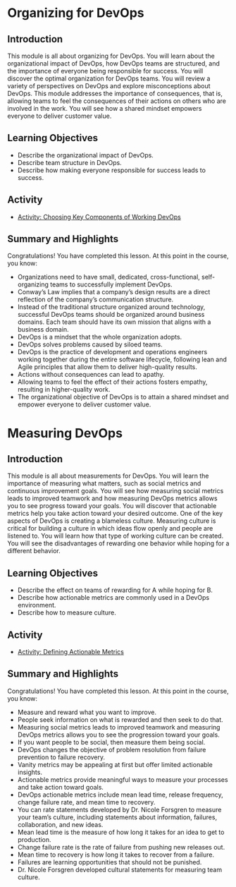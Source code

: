 # Organizing for DevOps
## Introduction
This module is all about organizing for DevOps. You will learn about the organizational impact of DevOps, how DevOps teams are structured, and the importance of everyone being responsible for success. You will discover the optimal organization for DevOps teams. You will review a variety of perspectives on DevOps and explore misconceptions about DevOps. This module addresses the importance of consequences, that is, allowing teams to feel the consequences of their actions on others who are involved in the work. You will see how a shared mindset empowers everyone to deliver customer value.

## Learning Objectives
* Describe the organizational impact of DevOps.
* Describe team structure in DevOps.
* Describe how making everyone responsible for success leads to success.

## Activity
* [Activity: Choosing Key Components of Working DevOps](https://cf-courses-data.s3.us.cloud-object-storage.appdomain.cloud/IBM-CS0191EN-SkillsNetwork/labs/Module_4/Key%20Components/index.html)

## Summary and Highlights
Congratulations! You have completed this lesson. At this point in the course, you know:  
* Organizations need to have small, dedicated, cross-functional, self-organizing teams to successfully implement DevOps.
* Conway’s Law implies that a company’s design results are a direct reflection of the company’s communication structure.
* Instead of the traditional structure organized around technology, successful DevOps teams should be organized around business domains. Each team should have its own mission that aligns with a business domain.
* DevOps is a mindset that the whole organization adopts.
* DevOps solves problems caused by siloed teams.
* DevOps is the practice of development and operations engineers working together during the entire software lifecycle, following lean and Agile principles that allow them to deliver high-quality results.
* Actions without consequences can lead to apathy.
* Allowing teams to feel the effect of their actions fosters empathy, resulting in higher-quality work.
* The organizational objective of DevOps is to attain a shared mindset and empower everyone to deliver customer value.

# Measuring DevOps
## Introduction
This module is all about measurements for DevOps. You will learn the importance of measuring what matters, such as social metrics and continuous improvement goals. You will see how measuring social metrics leads to improved teamwork and how measuring DevOps metrics allows you to see progress toward your goals. You will discover that actionable metrics help you take action toward your desired outcome. One of the key aspects of DevOps is creating a blameless culture. Measuring culture is critical for building a culture in which ideas flow openly and people are listened to. You will learn how that type of working culture can be created. You will see the disadvantages of rewarding one behavior while hoping for a different behavior.

## Learning Objectives
* Describe the effect on teams of rewarding for A while hoping for B.
* Describe how actionable metrics are commonly used in a DevOps environment.
* Describe how to measure culture.

## Activity
* [Activity: Defining Actionable Metrics](https://cf-courses-data.s3.us.cloud-object-storage.appdomain.cloud/IBM-CS0191EN-SkillsNetwork/labs/Module_5/5.2%20Vanity%20Metrics%20versus%20Actionable%20Metrics/index.html)

## Summary and Highlights
Congratulations! You have completed this lesson. At this point in the course, you know:
* Measure and reward what you want to improve.  
* People seek information on what is rewarded and then seek to do that.
* Measuring social metrics leads to improved teamwork and measuring DevOps metrics allows you to see the progression toward your goals.
* If you want people to be social, then measure them being social.
* DevOps changes the objective of problem resolution from failure prevention to failure recovery.
* Vanity metrics may be appealing at first but offer limited actionable insights.
* Actionable metrics provide meaningful ways to measure your processes and take action toward goals.
* DevOps actionable metrics include mean lead time, release frequency, change failure rate, and mean time to recovery.
* You can rate statements developed by Dr. Nicole Forsgren to measure your team’s culture, including statements about information, failures, collaboration, and new ideas.
* Mean lead time is the measure of how long it takes for an idea to get to production.
* Change failure rate is the rate of failure from pushing new releases out.
* Mean time to recovery is how long it takes to recover from a failure.
* Failures are learning opportunities that should not be punished.
* Dr. Nicole Forsgren developed cultural statements for measuring team culture. 
